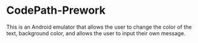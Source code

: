 # CodePath-Prework
This is an Android emulator that allows the user to change the color of the text, background color, and allows the user to input their own message. 
